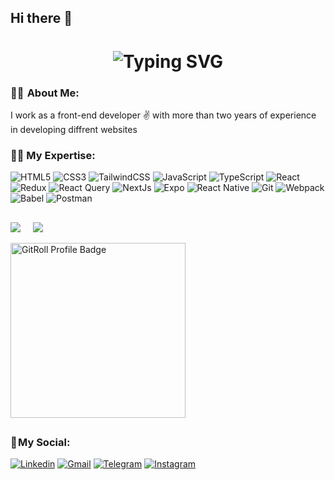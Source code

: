 ## Hi there 👋
  <h1 align="center">
   <img src="https://readme-typing-svg.herokuapp.com?font=Fira+Code&weight=700&size=40&duration=2500&pause=700&color=da2c38&center=true&vCenter=true&width=700&height=100&lines=Hi+there+%F0%9F%91%8B;I+am+abolfazl+boorboory+;Good+to+see+you+my+friend+%3A)" alt="Typing SVG" />
  </h1>

### 👨‍💻  About Me:

I work as a front-end developer ✌️ with more than two years of experience in developing diffrent websites 

### 👨‍💻 My Expertise:
![HTML5](https://img.shields.io/badge/html5-%23E34F26.svg?style=for-the-badge&logo=html5&logoColor=white) 
![CSS3](https://img.shields.io/badge/css3-%231572B6.svg?style=for-the-badge&logo=css3&logoColor=white) 
![TailwindCSS](https://img.shields.io/badge/tailwindcss-%2338B2AC.svg?style=for-the-badge&logo=tailwind-css&logoColor=white) 
![JavaScript](https://img.shields.io/badge/javascript-%23323330.svg?style=for-the-badge&logo=javascript&logoColor=%23F7DF1E) 
![TypeScript](https://img.shields.io/badge/typescript-%23007ACC.svg?style=for-the-badge&logo=typescript&logoColor=white) 
![React](https://img.shields.io/badge/react-%2320232a.svg?style=for-the-badge&logo=react&logoColor=%2361DAFB) 
![Redux](https://img.shields.io/badge/redux-%23593d88.svg?style=for-the-badge&logo=redux&logoColor=white) 
![React Query](https://img.shields.io/badge/-React%20Query-FF4154?style=for-the-badge&logo=react%20query&logoColor=white) 
![NextJs](https://img.shields.io/badge/NextJs-000000?logo=Next.js&logoColor=white&style=for-the-badge) 
![Expo](https://img.shields.io/badge/expo-1C1E24?style=for-the-badge&logo=expo&logoColor=#D04A37) 
![React Native](https://img.shields.io/badge/react_native-%2320232a.svg?style=for-the-badge&logo=react&logoColor=%2361DAFB) 
![Git](https://img.shields.io/badge/Git-F05032?logo=Git&logoColor=white&style=for-the-badge) 
![Webpack](https://img.shields.io/badge/webpack-%238DD6F9.svg?style=for-the-badge&logo=webpack&logoColor=black) 
![Babel](https://img.shields.io/badge/Babel-F9DC3e?style=for-the-badge&logo=babel&logoColor=black) 
![Postman](https://img.shields.io/badge/Postman-FF6C37?style=for-the-badge&logo=postman&logoColor=white) 

##


![](https://github-readme-streak-stats.herokuapp.com/?user=Abolfazl8515&theme=dark&hide_border=true) &nbsp;&nbsp;&nbsp; ![](https://github-readme-stats.vercel.app/api/top-langs/?username=Abolfazl8515&theme=dark&hide_border=true&include_all_commits=false&count_private=true&layout=compact)

<a href="https://gitroll.io/profile/uHzKCtcIDD1TV8tDlV6HOHliw6hn2" target="_blank"><img src="https://gitroll.io/api/badges/profiles/v1/uHzKCtcIDD1TV8tDlV6HOHliw6hn2" alt="GitRoll Profile Badge" style="height: 280px;" /></a>
##






### 📌 My Social:
      
  [![Linkedin](https://img.shields.io/badge/LinkedIn-0A66C2?logo=Linkedin&logoColor=white&style=for-the-badge)](https://www.linkedin.com/in/abolfazl-boorboory-735021228)
  [![Gmail](https://img.shields.io/badge/Gmail-EA4335?logo=Gmail&logoColor=white&style=for-the-badge)](mailto:boorbooryabolfazl85@gmail.com)
  [![Telegram](https://img.shields.io/badge/Telegram-229ED9?logo=Telegram&logoColor=white&style=for-the-badge)](https://t.me/Abolfazljsf)
  [![Instagram](https://img.shields.io/badge/Instagram-E4405F?logo=Instagram&logoColor=white&style=for-the-badge)](https://www.instagram.com/front.jsx)

